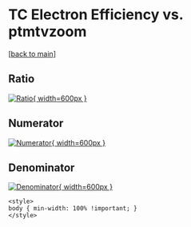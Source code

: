 # TC Electron Efficiency vs. ptmtvzoom

[[back to main](./)]



## Ratio

[![Ratio](../mtv/var/TC_11_eff_stack_ptmtvzoom.png){ width=600px }](../mtv/var/TC_11_eff_stack_ptmtvzoom.pdf)

## Numerator

[![Numerator](../mtv/num/TC_11_eff_stack_ptmtvzoom_num.png){ width=600px }](../mtv/num/TC_11_eff_stack_ptmtvzoom_num.pdf)

## Denominator

[![Denominator](../mtv/den/TC_11_eff_stack_ptmtvzoom_den.png){ width=600px }](../mtv/den/TC_11_eff_stack_ptmtvzoom_den.pdf)


``` {=html}
<style>
body { min-width: 100% !important; }
</style>
```
